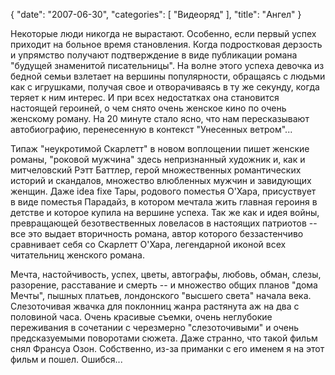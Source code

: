 {
   "date": "2007-06-30",
   "categories": [
      "Видеоряд"
   ],
   "title": "Ангел"
}

Некоторые люди никогда не вырастают. Особенно, если первый успех приходит на больное время становления. Когда подростковая дерзость и упрямство получают подтверждение в виде публикации романа "будущей знаменитой писательницы". На волне этого успеха девочка из бедной семьи взлетает на вершины популярности, обращаясь с людьми как с игрушками, получая свое и отворачиваясь в ту же секунду, когда теряет к ним интерес. И при всех недостатках она становится настоящей героиней, о чем снято очень женское кино по очень женскому роману. На 20 минуте стало ясно, что нам пересказывают автобиографию, перенесенную в контекст "Унесенных ветром"...

Типаж "неукротимой Скарлетт" в новом воплощении пишет женские романы, "роковой мужчина" здесь непризнанный художник и, как и митчеловский Рэтт Баттлер, герой множественных романтических историй и скандалов, множество влюбленных мужчин и завидующих женщин. Даже idea fixe Тары, родового поместья О'Хара, присуствует в виде поместья Парадайз, в котором мечтала жить главная героиня в детстве и которое купила на вершине успеха. Так же как и идея войны, превращающей безотвественных ловеласов в настоящих патриотов -- все это выдает вторичность романа, автор которого беззастенчиво сравнивает себя со Скарлетт О'Хара, легендарной иконой всех читательниц женского романа.

Мечта, настойчивость, успех, цветы, автографы, любовь, обман, слезы, разорение, расставание и смерть -- и множество общих планов "дома Мечты", пышных платьев, лондонского "высшего света" начала века. Слезоточивая жвачка для поклонниц жанра растянута аж на два с половиной часа. Очень красивые съемки, очень неглубокие переживания в сочетании с черезмерно "слезоточивыми" и очень предсказуемыми поворотами сюжета. Даже странно, что такой фильм снял Франсуа Озон. Собственно, из-за приманки с его именем я на этот фильм и пошел. Ошибся...
